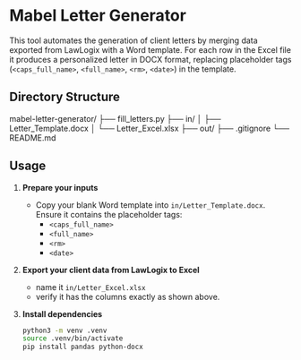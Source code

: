 # Mabel Letter Generator

This tool automates the generation of client letters by merging data exported from LawLogix with a Word template. For each row in the Excel file it produces a personalized letter in DOCX format, replacing placeholder tags (`<caps_full_name>`, `<full_name>`, `<rm>`, `<date>`) in the template.

## Directory Structure

mabel-letter-generator/
├── fill_letters.py
├── in/
│   ├── Letter_Template.docx
│   └── Letter_Excel.xlsx
├── out/
├── .gitignore
└── README.md

## Usage

1. **Prepare your inputs**  
   - Copy your blank Word template into `in/Letter_Template.docx`. Ensure it contains the placeholder tags:  
     - `<caps_full_name>`  
     - `<full_name>`  
     - `<rm>`  
     - `<date>`  
2. **Export your client data from LawLogix to Excel**
     - name it `in/Letter_Excel.xlsx`
     - verify it has the columns exactly as shown above.

4. **Install dependencies**  
   ```bash
   python3 -m venv .venv
   source .venv/bin/activate
   pip install pandas python-docx
